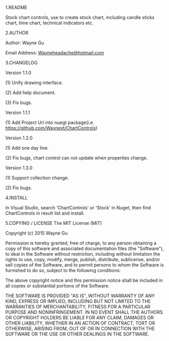 1.README

Stock chart controls, use to create stock chart, including candle sticks chart, time chart, technical indicators etc.

2.AUTHOR

Author: Wayne Gu 

Email Address: Wayneheadache@hotmail.com

3.CHANGELOG

Version 1.1.0

  (1) Unify drawing interface.
  
  (2) Add help document.
  
  (3) Fix bugs.
  
Version 1.1.1

  (1) Add Project Url into nuegt package(i.e. https://github.com/Waynext/ChartControls)
  
Version 1.2.0

  (1) Add one day line.
  
  (2) Fix bugs, chart control can not update when properties change.
  
Version 1.3.0

  (1) Support collection change.
  
  (2) Fix bugs.
  
4.INSTALL

   In Visual Studio, search 'ChartControls' or 'Stock' in Nuget, then find ChartControls in result list and install.
   
5.COPYING / LICENSE
The MIT License (MIT)

Copyright (c) 2015 Wayne Gu

Permission is hereby granted, free of charge, to any person
obtaining a copy of this software and associated documentation
files (the "Software"), to deal in the Software without
restriction, including without limitation the rights to use,
copy, modify, merge, publish, distribute, sublicense, and/or sell
copies of the Software, and to permit persons to whom the
Software is furnished to do so, subject to the following
conditions:

The above copyright notice and this permission notice shall be
included in all copies or substantial portions of the Software.

THE SOFTWARE IS PROVIDED "AS IS", WITHOUT WARRANTY OF ANY KIND,
EXPRESS OR IMPLIED, INCLUDING BUT NOT LIMITED TO THE WARRANTIES
OF MERCHANTABILITY, FITNESS FOR A PARTICULAR PURPOSE AND
NONINFRINGEMENT. IN NO EVENT SHALL THE AUTHORS OR COPYRIGHT
HOLDERS BE LIABLE FOR ANY CLAIM, DAMAGES OR OTHER LIABILITY,
WHETHER IN AN ACTION OF CONTRACT, TORT OR OTHERWISE, ARISING
FROM, OUT OF OR IN CONNECTION WITH THE SOFTWARE OR THE USE OR
OTHER DEALINGS IN THE SOFTWARE.
